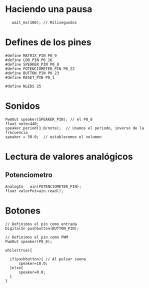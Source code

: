 # Haciendo una pausa

       wait_ms(100); // Milisegundos


# Defines de los pines

    #define MATRIX_PIN P0_9
    #define LDR_PIN P0_16
    #define SPEAKER_PIN P0_8
    #define POTENCIOMETER_PIN P0_22
    #define BUTTON_PIN P0_23
    #define RESET_PIN P0_1

    #define NLEDS 25

# Sonidos

    PwmOut speaker(SPEAKER_PIN); // el P0_8
    float note=440;
    speaker.period(1.0/note);  // Usamos el periodo, inverso de la frecuencia          
    speaker = 50.0;  // establecemos el volumen


# Lectura de valores analógicos

## Potenciometro

    AnalogIn   ain(POTENCIOMETER_PIN);
    float valorPot=ain.read();

# Botones

    // Definimos el pin como entrada
    DigitalIn pushbutton(BUTTON_PIN);

    // Definimos el pin como PWM
    PwmOut speaker(P0_8);

    while(true){

      if(pushbutton){ // Al pulsar suena
          speaker=10.0;
      }else{
          speaker=0.0;    
      }
    }
